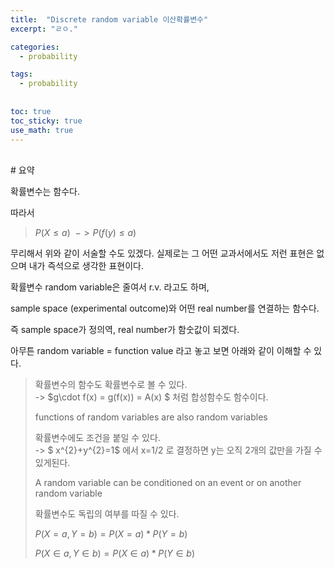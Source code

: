 ```yaml
---
title:  "Discrete random variable 이산확률변수"
excerpt: "ㄹㅇ."

categories:
  - probability

tags:
  - probability
  
  
toc: true
toc_sticky: true
use_math: true
---
```

<br>
# 요약

확률변수는 함수다.

따라서 

> $P(X\leq a)\ \ -> P(f(y)\leq a)$

무리해서 위와 같이 서술할 수도 있겠다. 실제로는 그 어떤 교과서에서도 저런 표현은 없으며 내가 즉석으로 생각한 표현이다.

확률변수 random variable은 줄여서 r.v. 라고도 하며, 

sample space (experimental outcome)와 어떤 real number를 연결하는 함수다.

즉 sample space가 정의역, real number가 함숫값이 되겠다.

아무튼 random variable = function value 라고 놓고 보면 아래와 같이 이해할 수 있다.

> 확률변수의 함수도 확률변수로 볼 수 있다. <br>-> $g\cdot f(x) = g(f(x)) = A(x) $ 처럼 합성함수도 함수이다.
>
>functions of random variables are also random variables
>
>확률변수에도 조건을 붙일 수 있다. <br>-> $ x^{2}+y^{2}=1$ 에서 x=1/2 로 결정하면 y는 오직 2개의 값만을 가질 수 있게된다.
>
>A random variable can be conditioned on an event or on another random variable
>
>확률변수도 독립의 여부를 따질 수 있다. 
>
>$P \left( X=a,Y=b \right) = P(X=a)*P(Y=b)$ 
>
>$P \left( X\in a,Y\in b \right) = P(X\in a)*P(Y\in b)$
